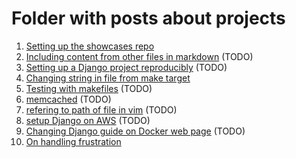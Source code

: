 # Folder with posts about projects

1. [Setting up the showcases repo](1.md)
2. [Including content from other files in markdown](2.md) (TODO)
3. [Setting up a Django project reproducibly](3.md) (TODO)
4. [Changing string in file from make target](4.md)
5. [Testing with makefiles](5.md) (TODO)
6. [memcached](6.md) (TODO)
7. [refering to path of file in vim](7.md) (TODO)
8. [setup Django on AWS](8.md) (TODO)
9. [Changing Django guide on Docker web page](9.md) (TODO)
10. [On handling frustration](10.md)

